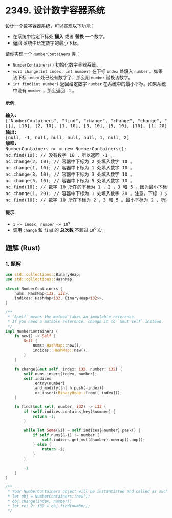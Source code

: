 # 2349. 设计数字容器系统
设计一个数字容器系统，可以实现以下功能：

* 在系统中给定下标处 **插入** 或者 **替换** 一个数字。
* **返回** 系统中给定数字的最小下标。

请你实现一个 `NumberContainers` 类：

* `NumberContainers()` 初始化数字容器系统。
* `void change(int index, int number)` 在下标 `index` 处填入 `number` 。如果该下标 `index` 处已经有数字了，那么用 `number` 替换该数字。
* `int find(int number)` 返回给定数字 `number` 在系统中的最小下标。如果系统中没有 `number` ，那么返回 `-1` 。

#### 示例:
<pre>
<strong>输入:</strong>
["NumberContainers", "find", "change", "change", "change", "change", "find", "change", "find"]
[[], [10], [2, 10], [1, 10], [3, 10], [5, 10], [10], [1, 20], [10]]
<strong>输出:</strong>
[null, -1, null, null, null, null, 1, null, 2]
<strong>解释:</strong>
NumberContainers nc = new NumberContainers();
nc.find(10); // 没有数字 10 ，所以返回 -1 。
nc.change(2, 10); // 容器中下标为 2 处填入数字 10 。
nc.change(1, 10); // 容器中下标为 1 处填入数字 10 。
nc.change(3, 10); // 容器中下标为 3 处填入数字 10 。
nc.change(5, 10); // 容器中下标为 5 处填入数字 10 。
nc.find(10); // 数字 10 所在的下标为 1 ，2 ，3 和 5 。因为最小下标为 1 ，所以返回 1 。
nc.change(1, 20); // 容器中下标为 1 处填入数字 20 。注意，下标 1 处之前为 10 ，现在被替换为 20 。
nc.find(10); // 数字 10 所在下标为 2 ，3 和 5 。最小下标为 2 ，所以返回 2 。
</pre>

#### 提示:
* <code>1 <= index, number <= 10<sup>9</sup></code>
* 调用 `change` 和 `find` 的 **总次数** 不超过 <code>10<sup>5</sup></code> 次。

## 题解 (Rust)

### 1. 题解
```Rust
use std::collections::BinaryHeap;
use std::collections::HashMap;

struct NumberContainers {
    nums: HashMap<i32, i32>,
    indices: HashMap<i32, BinaryHeap<i32>>,
}

/**
 * `&self` means the method takes an immutable reference.
 * If you need a mutable reference, change it to `&mut self` instead.
 */
impl NumberContainers {
    fn new() -> Self {
        Self {
            nums: HashMap::new(),
            indices: HashMap::new(),
        }
    }

    fn change(&mut self, index: i32, number: i32) {
        self.nums.insert(index, number);
        self.indices
            .entry(number)
            .and_modify(|h| h.push(-index))
            .or_insert(BinaryHeap::from([-index]));
    }

    fn find(&mut self, number: i32) -> i32 {
        if !self.indices.contains_key(&number) {
            return -1;
        }

        while let Some(&i) = self.indices[&number].peek() {
            if self.nums[&-i] != number {
                self.indices.get_mut(&number).unwrap().pop();
            } else {
                return -i;
            }
        }

        -1
    }
}

/**
 * Your NumberContainers object will be instantiated and called as such:
 * let obj = NumberContainers::new();
 * obj.change(index, number);
 * let ret_2: i32 = obj.find(number);
 */
```
